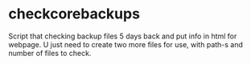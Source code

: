 # checkcorebackups
Script that checking backup files 5 days back and put info in html for webpage.
U just need to create two more files for use, with path-s and number of files to check.
